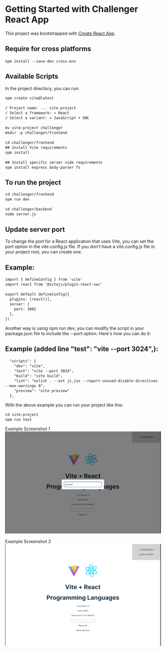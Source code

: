 # Getting Started with Challenger React App

This project was bootstrapped with [Create React App](https://github.com/facebook/create-react-app).

## Require for cross platforms
`npm install --save-dev cross-env`

## Available Scripts

In the project directory, you can run:

```
npm create vite@latest

√ Project name: ... vite-project
√ Select a framework: » React
√ Select a variant: » JavaScript + SWC

mv vite-project challenger
mkdir -p challenger/frontend

cd challenger/frontend
## Install Vite requirements
npm install

## Install specific server side requirements
npm install express body-parser fs
```

## To run the project

```
cd challenger/frontend
npm run dev

cd challenger/backend
node server.js
```

## Update server port

To change the port for a React application that uses Vite, you can set the port option in the vite.config.js file. If you don't have a vite.config.js file in your project root, you can create one.

## Example:
```
import { defineConfig } from 'vite'
import react from '@vitejs/plugin-react-swc'

export default defineConfig({
  plugins: [react()],
  server: {
    port: 3001
  },
})
```

Another way is using npm run dev, you can modify the script in your package.json file to include the --port option. Here's how you can do it:

## Example (added line "test": "vite --port 3024",):

```
  "scripts": {
    "dev": "vite",
    "test": "vite --port 3024",
    "build": "vite build",
    "lint": "eslint . --ext js,jsx --report-unused-disable-directives --max-warnings 0",
    "preview": "vite preview"
  },
  ```
  With the above example you can run your project like this:

```
cd vite-project
npm run test
```

Example Screenshot 1
![Image 1](images/image1.png)

Example Screenshot 2
![Image 2](images/image2.png)